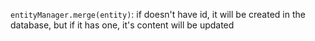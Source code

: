 `entityManager.merge(entity)`:
if doesn't have id, it will be created in the database, but if it has one, it's content will be updated